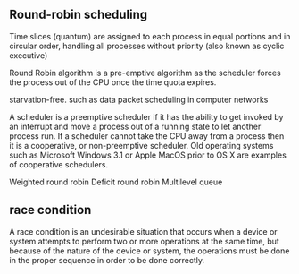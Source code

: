 Round-robin scheduling
------------------------------

Time slices (quantum) are assigned to each process in equal portions and in circular order, handling all processes without priority (also known as cyclic executive)
 
Round Robin algorithm is a pre-emptive algorithm as the scheduler forces the process out of the CPU once the time quota expires.

starvation-free.
such as data packet scheduling in computer networks

A scheduler is a preemptive scheduler if it has the ability to get invoked by an interrupt and move a process out of a running state to let another process run.
If a scheduler cannot take the CPU away from a process then it is a cooperative, or non-preemptive scheduler. Old operating systems such as Microsoft Windows 3.1 or Apple MacOS prior to OS X are examples of cooperative schedulers.


Weighted round robin
Deficit round robin
Multilevel queue

race condition
--------------------------

A race condition is an undesirable situation that occurs when a device or system attempts to perform two or more operations at the same time, but because of the nature of the device or system, the operations must be done in the proper sequence in order to be done correctly.